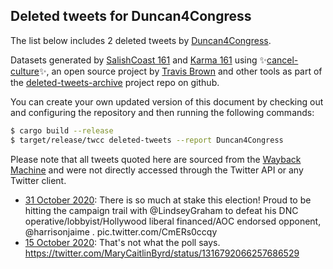 ## Deleted tweets for Duncan4Congress

The list below includes 2 deleted tweets by
[Duncan4Congress](https://twitter.com/Duncan4Congress).



Datasets generated by [SalishCoast 161](https://twitter.com/SalishCoastA) and [Karma 161](https://twitter.com/KarmaOneSixOne)
using ✨[cancel-culture](https://github.com/travisbrown/cancel-culture)✨, an open source project by [Travis Brown](https://twitter.com/travisbrown) 
and other tools as part of the [deleted-tweets-archive](https://github.com/salcoast/deleted-tweets-archive/) project repo on github.

You can create your own updated version of this document by checking out and configuring the
repository and then running the following commands:

```bash
$ cargo build --release
$ target/release/twcc deleted-tweets --report Duncan4Congress
```

Please note that all tweets quoted here are sourced from the
[Wayback Machine](https://web.archive.org) and were not directly accessed through the Twitter API or
any Twitter client.

* [31 October 2020](https://web.archive.org/web/20201031125933/https://twitter.com/Duncan4Congress/status/1322523558996807681): There is so much at stake this election! Proud to be hitting the campaign trail with  @LindseyGraham  to defeat his DNC operative/lobbyist/Hollywood liberal financed/AOC endorsed opponent,  @harrisonjaime . pic.twitter.com/CmERs0ccqy
* [15 October 2020](https://web.archive.org/web/20201015173510/https://twitter.com/Duncan4Congress/status/1316794115850416129): That's not what the poll says.  https://twitter.com/MaryCaitlinByrd/status/1316792066257686529
